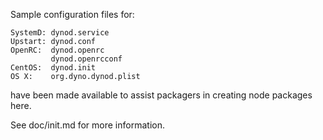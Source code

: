 Sample configuration files for:
```
SystemD: dynod.service
Upstart: dynod.conf
OpenRC:  dynod.openrc
         dynod.openrcconf
CentOS:  dynod.init
OS X:    org.dyno.dynod.plist
```
have been made available to assist packagers in creating node packages here.

See doc/init.md for more information.

